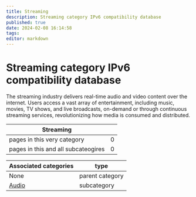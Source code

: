 ```yaml
---
title: Streaming
description: Streaming category IPv6 compatibility database
published: true
date: 2024-02-08 16:14:58 
tags:
editor: markdown
---
```


# Streaming category IPv6 compatibility database


The streaming industry delivers real-time audio and video content over the internet. Users access a vast array of entertainment, including music, movies, TV shows, and live broadcasts, on-demand or through continuous streaming services, revolutionizing how media is consumed and distributed.


| Streaming   |   |
| - | - |
| pages in this very category | 0 |
| pages in this and all subcateogires | 0 |

| Associated categories | type |
| - | - |
| None | parent category |
| [Audio](/Audio) | subcategory || [Video](/Video) | subcategory |